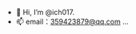- 👋 Hi, I’m @ich017.
- 📫 email：359423879@qq.com ...

<!---
ich017/ich017 is a ✨ special ✨ repository because its `README.md` (this file) appears on your GitHub profile.
You can click the Preview link to take a look at your changes.
--->
